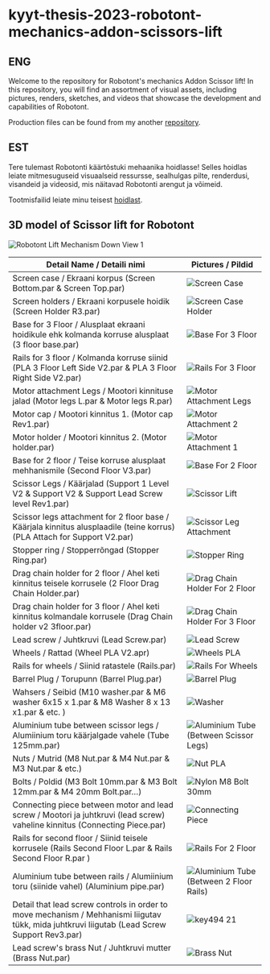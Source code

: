 # kyyt-thesis-2023-robotont-mechanics-addon-scissors-lift
## ENG
Welcome to the repository for Robotont's mechanics Addon Scissor lift! In this repository, you will find an assortment of visual assets, including pictures, renders, sketches, and videos that showcase the development and capabilities of Robotont.  

Production files can be found from my another [repository](https://github.com/robotont/robotont-mechanics-addon-scissors-lift).

## EST 
Tere tulemast Robotonti käärtõstuki mehaanika hoidlasse! Selles hoidlas leiate mitmesuguseid visuaalseid ressursse, sealhulgas pilte, renderdusi, visandeid ja videosid, mis näitavad Robotonti arengut ja võimeid.

Tootmisfailid leiate minu teisest [hoidlast](https://github.com/robotont/robotont-mechanics-addon-scissors-lift).

## 3D model of Scissor lift for Robotont 
![Robotont Lift Mechanism Down View 1](https://github.com/ut-ims-robotics/kyyt-thesis-2023-robotont-mechanics-addon-scissors-lift/assets/90620421/c4a399f6-e8d9-4edb-95b2-81b29373a37f)


| Detail Name / Detaili nimi | Pictures / Pildid |
| -------------- | -------------- |
| Screen case / Ekraani korpus (Screen Bottom.par & Screen Top.par)  |  ![Screen Case](https://github.com/ut-ims-robotics/kyyt-thesis-2023-robotont-mechanics-addon-scissors-lift/assets/90620421/26521b46-c029-499f-8c1d-b05361c68eb9) |
| Screen holders / Ekraani korpusele hoidik (Screen Holder R3.par)  |![Screen Case Holder](https://github.com/ut-ims-robotics/kyyt-thesis-2023-robotont-mechanics-addon-scissors-lift/assets/90620421/f54e82a7-7ace-41e3-a0a6-d3b2ff30d9f7) |
| Base for 3 Floor / Alusplaat ekraani hoidikule ehk kolmanda korruse alusplaat (3 floor base.par) | ![Base For 3 Floor](https://github.com/ut-ims-robotics/kyyt-thesis-2023-robotont-mechanics-addon-scissors-lift/assets/90620421/2693b268-4883-4283-9b5e-9e6c9ab8cb5a) |
| Rails for 3 floor / Kolmanda korruse siinid (PLA 3 Floor Left Side V2.par & PLA 3 Floor Right Side V2.par)  | ![Rails For 3 Floor](https://github.com/ut-ims-robotics/kyyt-thesis-2023-robotont-mechanics-addon-scissors-lift/assets/90620421/9375cffe-5ceb-43ee-8cdf-d57f27ff65a8) |
| Motor attachment Legs / Mootori kinnituse jalad (Motor legs L.par & Motor legs R.par) | ![Motor Attachment Legs](https://github.com/ut-ims-robotics/kyyt-thesis-2023-robotont-mechanics-addon-scissors-lift/assets/90620421/3894e214-e6e6-4a27-b29a-efe66a592368) |
| Motor cap / Mootori kinnitus 1. (Motor cap Rev1.par) | ![Motor Attachment 2](https://github.com/ut-ims-robotics/kyyt-thesis-2023-robotont-mechanics-addon-scissors-lift/assets/90620421/ce2fa9b7-4341-4fe0-9c18-ee89be9ab2ba) |
| Motor holder / Mootori kinnitus 2. (Motor holder.par) | ![Motor Attachment 1](https://github.com/ut-ims-robotics/kyyt-thesis-2023-robotont-mechanics-addon-scissors-lift/assets/90620421/0e01c6a1-9d25-41cc-b116-82b21f9b39ee) |
| Base for 2 floor / Teise korruse alusplaat mehhanismile (Second Floor V3.par) | ![Base For 2 Floor](https://github.com/ut-ims-robotics/kyyt-thesis-2023-robotont-mechanics-addon-scissors-lift/assets/90620421/3ec5233d-df44-4113-908d-549dd8162e86) |
| Scissor Legs / Käärjalad (Support 1 Level V2 & Support V2 & Support Lead Screw level Rev1.par) | ![Scissor Lift](https://github.com/ut-ims-robotics/kyyt-thesis-2023-robotont-mechanics-addon-scissors-lift/assets/90620421/3f0a4f31-38e6-41b0-ab55-a0e1dc4de5b0) |
| Scissor legs attachment for 2 floor base / Käärjala kinnitus alusplaadile (teine korrus) (PLA Attach for Support V2.par) | ![Scissor Leg Attachment](https://github.com/ut-ims-robotics/kyyt-thesis-2023-robotont-mechanics-addon-scissors-lift/assets/90620421/4c3d4d4e-2b4f-418b-bf0b-1cacb0f36eda) |
| Stopper ring / Stopperrõngad (Stopper Ring.par) | ![Stopper Ring](https://github.com/ut-ims-robotics/kyyt-thesis-2023-robotont-mechanics-addon-scissors-lift/assets/90620421/ee929b01-9401-4646-8618-005a6c200054) |
| Drag chain holder for 2 floor / Ahel keti kinnitus teisele korrusele (2 Floor Drag Chain Holder.par) |  ![Drag Chain Holder For 2 Floor](https://github.com/ut-ims-robotics/kyyt-thesis-2023-robotont-mechanics-addon-scissors-lift/assets/90620421/975ad52e-3dcb-440c-914c-b9d7cc147191) |
|  Drag chain holder for 3 floor / Ahel keti kinnitus kolmandale korrusele (Drag Chain holder v2 3floor.par) | ![Drag Chain Holder For 3 Floor](https://github.com/ut-ims-robotics/kyyt-thesis-2023-robotont-mechanics-addon-scissors-lift/assets/90620421/06e1a0da-ec09-4cde-90b5-eb9aacf047fc) |
| Lead screw / Juhtkruvi (Lead Screw.par) |  ![Lead Screw](https://github.com/ut-ims-robotics/kyyt-thesis-2023-robotont-mechanics-addon-scissors-lift/assets/90620421/3dec2ac6-a763-45ca-b7e8-3be3dc3e0cef) |
| Wheels / Rattad (Wheel PLA V2.apr)  |  ![Wheels PLA](https://github.com/ut-ims-robotics/kyyt-thesis-2023-robotont-mechanics-addon-scissors-lift/assets/90620421/93e71930-7689-48bf-b33f-3681030b8cdf)  |
| Rails for wheels / Siinid ratastele (Rails.par) | ![Rails For Wheels](https://github.com/ut-ims-robotics/kyyt-thesis-2023-robotont-mechanics-addon-scissors-lift/assets/90620421/36b5d1b8-4590-4941-b0ce-7ec01580566b) |
| Barrel Plug / Torupunn (Barrel Plug.par) | ![Barrel Plug](https://github.com/ut-ims-robotics/kyyt-thesis-2023-robotont-mechanics-addon-scissors-lift/assets/90620421/0001f575-bba6-426d-bf20-4d9baeb34d54) |
| Wahsers / Seibid (M10 washer.par & M6 washer  6x15 x 1.par & M8 Washer 8 x 13 x1.par & etc. ) | ![Washer](https://github.com/ut-ims-robotics/kyyt-thesis-2023-robotont-mechanics-addon-scissors-lift/assets/90620421/bb7ec112-ec30-4c25-9fe2-ea25ebc62746) |
| Aluminium tube between scissor legs / Alumiinium toru käärjalgade vahele (Tube 125mm.par) |  ![Aluminium Tube (Between Scissor Legs) ](https://github.com/ut-ims-robotics/kyyt-thesis-2023-robotont-mechanics-addon-scissors-lift/assets/90620421/ed73de07-7996-46b0-9f08-bcddaba1e515) |
| Nuts / Mutrid (M8 Nut.par & M4 Nut.par & M3 Nut.par & etc.) | ![Nut PLA](https://github.com/ut-ims-robotics/kyyt-thesis-2023-robotont-mechanics-addon-scissors-lift/assets/90620421/97d7ce35-069b-4bbc-a26e-8f001120b25a) |
| Bolts / Poldid (M3 Bolt 10mm.par & M3 Bolt 12mm.par & M4 20mm Bolt.par…) | ![Nylon M8 Bolt 30mm](https://github.com/ut-ims-robotics/kyyt-thesis-2023-robotont-mechanics-addon-scissors-lift/assets/90620421/c690c704-ac81-4959-bdcc-68ffbc3d5724) |
| Connecting piece between motor and lead screw / Mootori ja juhtkruvi (lead screw) vaheline kinnitus (Connecting Piece.par) | ![Connecting Piece](https://github.com/ut-ims-robotics/kyyt-thesis-2023-robotont-mechanics-addon-scissors-lift/assets/90620421/6e5eae3c-973a-4c27-85d1-119555d773c8) |
| Rails for second floor / Siinid teisele korrusele (Rails Second Floor L.par & Rails Second Floor R.par ) | ![Rails For 2 Floor](https://github.com/ut-ims-robotics/kyyt-thesis-2023-robotont-mechanics-addon-scissors-lift/assets/90620421/0384744d-81d2-4e4e-a582-f61b9e79bb62) |
| Aluminium tube between rails / Alumiinium toru (siinide vahel) (Aluminium pipe.par) | ![Aluminium Tube (Between 2 Floor Rails)](https://github.com/ut-ims-robotics/kyyt-thesis-2023-robotont-mechanics-addon-scissors-lift/assets/90620421/fe7c4e14-7baa-4cb3-9437-738577550a92)  |
| Detail that lead screw controls in order to move mechanism / Mehhanismi liigutav tükk, mida juhtkruvi liigutab (Lead Screw Support Rev3.par) |  ![key494 21](https://github.com/ut-ims-robotics/kyyt-thesis-2023-robotont-mechanics-addon-scissors-lift/assets/90620421/511c9606-5188-4e28-b7c9-2db85826e7af) |
| Lead screw's brass Nut / Juhtkruvi mutter (Brass Nut.par) |  ![Brass Nut](https://github.com/ut-ims-robotics/kyyt-thesis-2023-robotont-mechanics-addon-scissors-lift/assets/90620421/09b59dae-5386-47ab-8ab0-78bfd42f3b7f) |


